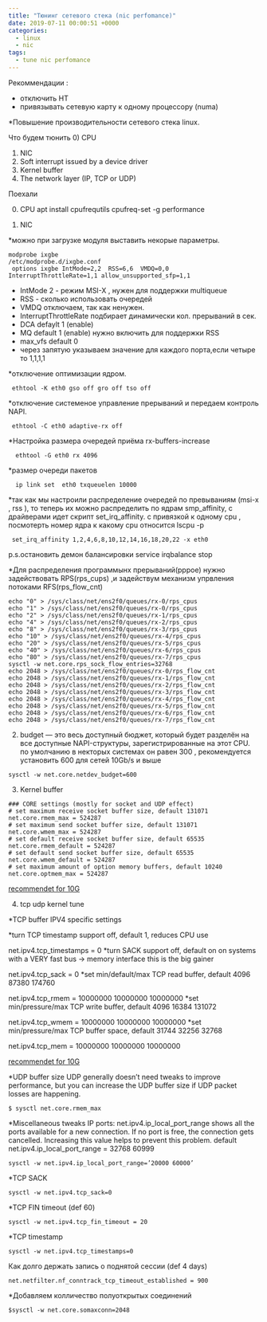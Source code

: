 ```yaml
---
title: "Тюнинг сетевого стека (nic perfomance)"
date: 2019-07-11 00:00:51 +0000
categories:
  - linux
  - nic
tags:
  - tune nic perfomance
---
```



Рекоммендации :
 - отключить HT
 - привязывать сетевую карту к одному процессору (numa) 
 
*Повышение производительности сетевого стека linux.

 Что будем тюнить
0)    CPU 
1)    NIC
2)    Soft interrupt issued by a device driver
3)    Kernel buffer
4)    The network layer (IP, TCP or UDP)

Поехали

0) CPU 
 apt install cpufrequtils
 cpufreq-set -g performance

1) NIC 

*можно при загрузке модуля выставить некорые параметры. 

```
modprobe ixgbe
/etc/modprobe.d/ixgbe.conf 
 options ixgbe IntMode=2,2  RSS=6,6  VMDQ=0,0 InterruptThrottleRate=1,1 allow_unsupported_sfp=1,1 
```
  - IntMode 2  - режим MSI-X , нужен для поддержки multiqueue
  - RSS   - сколько использовать очередей 
  - VMDQ отключаем, так как ненужен.
  - InterruptThrottleRate подбирает динамически  кол. прерываний  в сек.
  - DCA defaylt 1 (enable)
  - MQ default 1  (enable) нужно включить для поддержки RSS
  - max_vfs  default 0 
  - через запятую указываем значение для каждого порта,если четыре то 1,1,1,1
  
 *отключение оптимизации ядром.
 ```
  ethtool -K eth0 gso off gro off tso off
```
 *отключение системеное управление прерываний и передаем контроль NAPI.
``` 
 ethtool -C eth0 adaptive-rx off
```
 *Настройка размера очередей приёма rx-buffers-increase
```
  ethtool -G eth0 rx 4096
```
 *размер очереди пакетов
```
  ip link set  eth0 txqueuelen 10000
 ```
 
  *так как мы настроили распределение очередей по превываниям (msi-x , rss ), то теперь их можно распределить по ядрам
 smp_affinity, c драйверами идет скрипт set_irq_affinity.  с привязкой к одному cpu , посмотерть номер ядра к какому cpu относится lscpu -p
 ```
  set_irq_affinity 1,2,4,6,8,10,12,14,16,18,20,22 -x eth0  
 ```
 p.s.остановить демон балансировки service irqbalance stop
 
 
 *Для распределения программынх прерываний(pppoe) нужно задействовать RPS(rps_cups) ,и задействум механизм упрвления потоками RFS(rps_flow_cnt)
 
```
echo "0" > /sys/class/net/ens2f0/queues/rx-0/rps_cpus
echo "1" > /sys/class/net/ens2f0/queues/rx-0/rps_cpus
echo "2" > /sys/class/net/ens2f0/queues/rx-1/rps_cpus
echo "4" > /sys/class/net/ens2f0/queues/rx-2/rps_cpus
echo "8" > /sys/class/net/ens2f0/queues/rx-3/rps_cpus
echo "10" > /sys/class/net/ens2f0/queues/rx-4/rps_cpus
echo "20" > /sys/class/net/ens2f0/queues/rx-5/rps_cpus
echo "40" > /sys/class/net/ens2f0/queues/rx-6/rps_cpus
echo "80" > /sys/class/net/ens2f0/queues/rx-7/rps_cpus
sysctl -w net.core.rps_sock_flow_entries=32768
echo 2048 > /sys/class/net/ens2f0/queues/rx-0/rps_flow_cnt
echo 2048 > /sys/class/net/ens2f0/queues/rx-1/rps_flow_cnt
echo 2048 > /sys/class/net/ens2f0/queues/rx-2/rps_flow_cnt
echo 2048 > /sys/class/net/ens2f0/queues/rx-3/rps_flow_cnt
echo 2048 > /sys/class/net/ens2f0/queues/rx-4/rps_flow_cnt
echo 2048 > /sys/class/net/ens2f0/queues/rx-5/rps_flow_cnt
echo 2048 > /sys/class/net/ens2f0/queues/rx-6/rps_flow_cnt
echo 2048 > /sys/class/net/ens2f0/queues/rx-7/rps_flow_cnt
```
 
  2)   budget — это весь доступный бюджет, который будет разделён на все доступные NAPI-структуры, зарегистрированные на этот CPU. 
   по умолчанию в некторых системах он равен 300 , рекомендуется установить 600 для сетей 10Gb/s и выше
   ```
   sysctl -w net.core.netdev_budget=600
  ```
  3) Kernel buffer  
  ```
### CORE settings (mostly for socket and UDP effect)
# set maximum receive socket buffer size, default 131071 
net.core.rmem_max = 524287 
# set maximum send socket buffer size, default 131071
net.core.wmem_max = 524287 
# set default receive socket buffer size, default 65535
net.core.rmem_default = 524287 
# set default send socket buffer size, default 65535
net.core.wmem_default = 524287 
# set maximum amount of option memory buffers, default 10240
net.core.optmem_max = 524287 
```
 [recommendet for 10G](https://downloadmirror.intel.com/5874/eng/README.txt)
 
 4) tcp udp kernel tune
 
 *TCP buffer
 IPV4 specific settings
 
 *turn TCP timestamp support off, default 1, reduces CPU use
 
net.ipv4.tcp_timestamps = 0 
 *turn SACK support off, default on
  on systems with a VERY fast bus -> memory interface this is the big gainer

net.ipv4.tcp_sack = 0 
 *set min/default/max TCP read buffer, default 4096 87380 174760

net.ipv4.tcp_rmem = 10000000 10000000 10000000 
 *set min/pressure/max TCP write buffer, default 4096 16384 131072

net.ipv4.tcp_wmem = 10000000 10000000 10000000 
 *set min/pressure/max TCP buffer space, default 31744 32256 32768

net.ipv4.tcp_mem = 10000000 10000000 10000000 

[recommendet for 10G](https://downloadmirror.intel.com/5874/eng/README.txt)

*UDP buffer size
UDP generally doesn’t need tweaks to improve performance, but you can increase the UDP buffer size if UDP packet losses are happening.
```
$ sysctl net.core.rmem_max
```

*Miscellaneous tweaks
IP ports: net.ipv4.ip_local_port_range shows all the ports available for a new connection. If no port is free, the connection gets cancelled. Increasing this value helps to prevent this problem.
default net.ipv4.ip_local_port_range = 32768	60999

```
sysctl -w net.ipv4.ip_local_port_range=’20000 60000’
```

*TCP SACK
```
sysctl -w net.ipv4.tcp_sack=0
```

*TCP FIN timeout  (def 60)
```
sysctl -w net.ipv4.tcp_fin_timeout = 20
```

*TCP timestamp

```
sysctl -w net.ipv4.tcp_timestamps=0
```
Как долго держать запись о поднятой сессии (def 4 days)
```
net.netfilter.nf_conntrack_tcp_timeout_established = 900
```

*Добавляем колличество полуоткрытых соединений 

```
$sysctl -w net.core.somaxconn=2048
```

